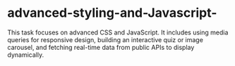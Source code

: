 # advanced-styling-and-Javascript-
This task focuses on advanced CSS and JavaScript. It includes using media queries for responsive design, building an interactive quiz or image carousel, and fetching real-time data from public APIs to display dynamically. 
